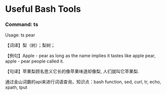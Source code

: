 # Useful Bash Tools
### Command: ts
Usage: ts pear

【词译】梨（树）；梨树；

【例句】Apple - pear as long as the name implies it tastes like apple pear, apple - pear people called it.

【句译】苹果梨顾名思义它长的像苹果味道却像梨, 人们就叫它苹果梨.

通过金山词霸的api来进行词语查询，知识点：bash function, sed, curl, tr, echo, xpath, tput

